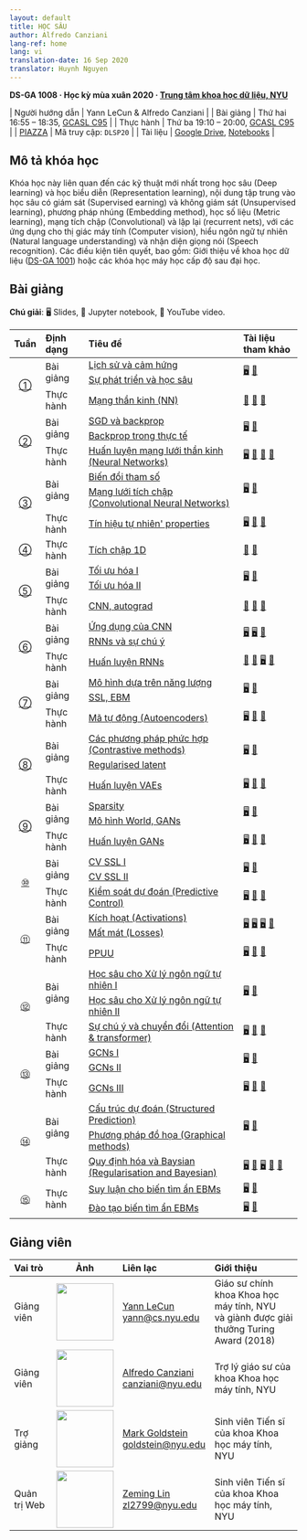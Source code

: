 ```yaml
---
layout: default
title: HỌC SÂU
author: Alfredo Canziani
lang-ref: home
lang: vi
translation-date: 16 Sep 2020
translator: Huynh Nguyen
---
```


**DS-GA 1008 · Học kỳ mùa xuân 2020 · [Trung tâm khoa học dữ liệu, NYU](http://cds.nyu.edu/)**

| Người hướng dẫn | Yann LeCun & Alfredo Canziani |
| Bài giảng    | Thứ hai 16:55 – 18:35, [GCASL C95](http://library.nyu.edu/services/campus-media/classrooms/gcasl-c95/) |
| Thực hành    | Thứ ba 19:10 – 20:00, [GCASL C95](http://library.nyu.edu/services/campus-media/classrooms/gcasl-c95/) |
| [PIAZZA](https://piazza.com/nyu/spring2020/dsga1008/home)      | Mã truy cập: `DLSP20` |
| Tài liệu    | [Google Drive](https://bitly.com/DLSP20), [Notebooks](https://github.com/Atcold/pytorch-Deep-Learning) |

## Mô tả khóa học

Khóa học này liên quan đến các kỹ thuật mới nhất trong học sâu (Deep learning) và học biểu diễn (Representation learning), nội dung tập trung vào học sâu có giám sát (Supervised earning) và không giám sát (Unsupervised learning), phương pháp nhúng (Embedding method), học số liệu (Metric learning), mạng tích chập (Convolutional) và lặp lại (recurrent nets), với các ứng dụng cho thị giác máy tính (Computer vision), hiểu ngôn ngữ tự nhiên (Natural language understanding) và nhận diện giọng nói (Speech recognition). Các điều kiện tiên quyết, bao gồm: Giới thiệu về khoa học dữ liệu ([DS-GA 1001](https://cds.nyu.edu/academics/ms-curriculum/)) hoặc các khóa học máy học cấp độ sau đại học.

## Bài giảng

**Chú giải**: 🖥 Slides, 📓 Jupyter notebook, 🎥 YouTube video.

<table>
<!-- =============================== HEADER ================================ -->
  <thead>
    <tr>
      <th>Tuần</th>
      <th align="left">Định dạng</th>
      <th align="left">Tiêu đề</th>
      <th align="left">Tài liệu tham khảo</th>
    </tr>
  </thead>
  <tbody>
<!-- =============================== WEEK 1 ================================ -->
    <tr>
      <td rowspan="3" align="center"><a href="vi/Week01/01">①</a></td>
      <td rowspan="2">Bài giảng</td>
      <td><a href="vi/Week01/01-1">Lịch sử và cảm hứng</a></td>
      <td rowspan="2">
        <a href="https://drive.google.com/open?id=1Q7LtZyIS1f3TfeTGll3aDtWygh3GAfCb">🖥️</a>
        <a href="https://www.youtube.com/watch?v=0bMe_vCZo30">🎥</a>
      </td>
    </tr>
    <tr><td><a href="vi/Week01/01-2">Sự phát triển và học sâu</a></td></tr>
    <tr>
      <td rowspan="1">Thực hành</td>
      <td><a href="vi/Week01/01-3">Mạng thần kinh (NN)</a></td>
      <td>
        <a href="https://github.com/Atcold/pytorch-Deep-Learning/blob/master/01-tensor_tutorial.ipynb">📓</a>
        <a href="https://github.com/Atcold/pytorch-Deep-Learning/blob/master/02-space_stretching.ipynb">📓</a>
        <a href="https://www.youtube.com/watch?v=5_qrxVq1kvc">🎥</a>
      </td>
    </tr>
<!-- =============================== WEEK 2 ================================ -->
    <tr>
      <td rowspan="3" align="center"><a href="{{site.baseurl}}/vi/Week02/02">②</a></td>
      <td rowspan="2">Bài giảng</td>
      <td><a href="{{site.baseurl}}/vi/Week02/02-1">SGD và backprop</a></td>
      <td rowspan="2">
        <a href="https://drive.google.com/open?id=1w2jV_BT2hWzfOKBR02x_rB4-dfVUI6SR">🖥️</a>
        <a href="https://www.youtube.com/watch?v=d9vdh3b787Y">🎥</a>
      </td>
    </tr>
    <tr><td><a href="{{site.baseurl}}/vi/Week02/02-2">Backprop trong thực tế</a></td></tr>
    <tr>
      <td rowspan="1">Thực hành</td>
      <td><a href="{{site.baseurl}}/vi/Week02/02-3"> Huấn luyện mạng lưới thần kinh (Neural Networks)</a></td>
      <td>
        <a href="https://github.com/Atcold/pytorch-Deep-Learning/blob/master/slides/01%20-%20Spiral%20classification.pdf">🖥</a>
        <a href="https://github.com/Atcold/pytorch-Deep-Learning/blob/master/04-spiral_classification.ipynb">📓</a>
        <a href="https://github.com/Atcold/pytorch-Deep-Learning/blob/master/05-regression.ipynb">📓</a>
        <a href="https://www.youtube.com/watch?v=WAn6lip5oWk">🎥</a>
      </td>
    </tr>
<!-- =============================== WEEK 3 ================================ -->
    <tr>
      <td rowspan="3" align="center"><a href="{{site.baseurl}}/vi/Week03/03">③</a></td>
      <td rowspan="2">Bài giảng</td>
      <td><a href="{{site.baseurl}}/vi/Week03/03-1">Biến đổi tham số</a></td>
      <td rowspan="2">
        <a href="https://drive.google.com/open?id=18UFaOGNKKKO5TYnSxr2b8dryI-PgZQmC">🖥️</a>
        <a href="https://youtu.be/FW5gFiJb-ig">🎥</a>
      </td>
    </tr>
    <tr><td><a href="{{site.baseurl}}/vi/Week03/03-2">Mạng lưới tích chập (Convolutional Neural Networks)</a></td></tr>
    <tr>
      <td rowspan="1">Thực hành</td>
      <td><a href="{{site.baseurl}}/vi/Week03/03-3">Tín hiệu tự nhiên' properties</a></td>
      <td>
        <a href="https://github.com/Atcold/pytorch-Deep-Learning/blob/master/slides/02%20-%20CNN.pdf">🖥</a>
        <a href="https://github.com/Atcold/pytorch-Deep-Learning/blob/master/06-convnet.ipynb">📓</a>
        <a href="https://youtu.be/kwPWpVverkw">🎥</a>
      </td>
    </tr>
<!-- =============================== WEEK 4 ================================ -->
    <tr>
      <td rowspan="1" align="center"><a href="{{site.baseurl}}/vi/Week04/04">④</a></td>
      <td rowspan="1">Thực hành</td>
      <td><a href="{{site.baseurl}}/vi/Week04/04-1">Tích chập 1D</a></td>
      <td>
        <a href="https://github.com/Atcold/pytorch-Deep-Learning/blob/master/07-listening_to_kernels.ipynb">📓</a>
        <a href="https://youtu.be/OrBEon3VlQg">🎥</a>
      </td>
    </tr>
<!-- =============================== WEEK 5 ================================ -->
    <tr>
      <td rowspan="3" align="center"><a href="{{site.baseurl}}/vi/Week05/05">⑤</a></td>
      <td rowspan="2">Bài giảng</td>
      <td><a href="{{site.baseurl}}/vi/Week05/05-1">Tối ưu hóa I</a></td>
      <td rowspan="2">
        <a href="https://drive.google.com/open?id=1pwlGN6hDFfEYQqBqcMjWbe4yfBDTxsab">🖥️</a>
        <a href="https://youtu.be/--NZb480zlg">🎥</a>
      </td>
    </tr>
    <tr><td><a href="{{site.baseurl}}/vi/Week05/05-2">Tối ưu hóa II</a></td></tr>
    <tr>
      <td rowspan="1">Thực hành</td>
      <td><a href="{{site.baseurl}}/vi/Week05/05-3">CNN, autograd</a></td>
      <td>
        <a href="https://github.com/Atcold/pytorch-Deep-Learning/blob/master/03-autograd_tutorial.ipynb">📓</a>
        <a href="https://github.com/Atcold/pytorch-Deep-Learning/blob/master/extra/b-custom_grads.ipynb">📓</a>
        <a href="https://youtu.be/eEzCZnOFU1w">🎥</a>
      </td>
    </tr>
<!-- =============================== WEEK 6 ================================ -->
    <tr>
      <td rowspan="3" align="center"><a href="{{site.baseurl}}/vi/Week06/06">⑥</a></td>
      <td rowspan="2">Bài giảng</td>
      <td><a href="{{site.baseurl}}/vi/Week06/06-1">Ứng dụng của CNN</a></td>
      <td rowspan="2">
        <a href="https://drive.google.com/open?id=1opT7lV0IRYJegtZjuHsKhlsM5L7GpGL1">🖥️</a>
        <a href="https://drive.google.com/open?id=1sdeVBC3nuh5Zkm2sqzdScEicRvLc_v-F">🖥️</a>
        <a href="https://youtu.be/ycbMGyCPzvE">🎥</a>
      </td>
    </tr>
    <tr><td><a href="{{site.baseurl}}/vi/Week06/06-2">RNNs và sự chú ý</a></td></tr>
    <tr>
      <td rowspan="1">Thực hành</td>
      <td><a href="{{site.baseurl}}/vi/Week06/06-3">Huấn luyện RNNs</a></td>
      <td>
        <a href="https://github.com/Atcold/pytorch-Deep-Learning/blob/master/08-seq_classification.ipynb">📓</a>
        <a href="https://github.com/Atcold/pytorch-Deep-Learning/blob/master/09-echo_data.ipynb">📓</a>
        <a href="https://github.com/Atcold/pytorch-Deep-Learning/blob/master/slides/04%20-%20RNN.pdf">🖥️</a>
        <a href="https://youtu.be/8cAffg2jaT0">🎥</a>
      </td>
    </tr>
<!-- =============================== WEEK 7 ================================ -->
    <tr>
      <td rowspan="3" align="center"><a href="{{site.baseurl}}/vi/Week07/07">⑦</a></td>
      <td rowspan="2">Bài giảng</td>
      <td><a href="{{site.baseurl}}/vi/Week07/07-1">Mô hình dựa trên năng lượng</a></td>
      <td rowspan="2">
        <a href="https://drive.google.com/open?id=1z8Dz1YtkOEJpU-gh5RIjORs3GGqkYJQa">🖥️</a>
        <a href="https://youtu.be/tVwV14YkbYs">🎥</a>
      </td>
    </tr>
    <tr><td><a href="{{site.baseurl}}/vi/Week07/07-2">SSL, EBM</a></td></tr>
    <tr>
      <td rowspan="1">Thực hành</td>
      <td><a href="{{site.baseurl}}/vi/Week07/07-3">Mã tự động (Autoencoders)</a></td>
      <td>
        <a href="https://github.com/Atcold/pytorch-Deep-Learning/blob/master/slides/05%20-%20Generative%20models.pdf">🖥️</a>
        <a href="https://github.com/Atcold/pytorch-Deep-Learning/blob/master/10-autoencoder.ipynb">📓</a>
        <a href="https://youtu.be/bggWQ14DD9M">🎥</a>
      </td>
    </tr>
<!-- =============================== WEEK 8 ================================ -->
    <tr>
      <td rowspan="3" align="center"><a href="{{site.baseurl}}/vi/Week08/08">⑧</a></td>
      <td rowspan="2">Bài giảng</td>
      <td><a href="{{site.baseurl}}/vi/Week08/08-1">Các phương pháp phức hợp (Contrastive methods)</a></td>
      <td rowspan="2">
        <a href="https://drive.google.com/open?id=1Zo_PyBEO6aNt0GV74kj8MQL7kfHdIHYO">🖥️</a>
        <a href="https://youtu.be/ZaVP2SY23nc">🎥</a>
      </td>
    </tr>
    <tr><td><a href="{{site.baseurl}}/vi/Week08/08-2">Regularised latent</a></td></tr>
    <tr>
      <td rowspan="1">Thực hành</td>
      <td><a href="{{site.baseurl}}/vi/Week08/08-3">Huấn luyện VAEs</a></td>
      <td>
        <a href="https://github.com/Atcold/pytorch-Deep-Learning/blob/master/slides/05%20-%20Generative%20models.pdf">🖥️</a>
        <a href="https://github.com/Atcold/pytorch-Deep-Learning/blob/master/11-VAE.ipynb">📓</a>
        <a href="https://youtu.be/7Rb4s9wNOmc">🎥</a>
      </td>
    </tr>
<!-- =============================== WEEK 9 ================================ -->
    <tr>
      <td rowspan="3" align="center"><a href="{{site.baseurl}}/vi/Week09/09">⑨</a></td>
      <td rowspan="2">Bài giảng</td>
      <td><a href="{{site.baseurl}}/vi/Week09/09-1">Sparsity</a></td>
      <td rowspan="2">
        <a href="https://drive.google.com/open?id=1wJRzhjSqlrSqEpX4Omagb_gdIkQ5f-6K">🖥️</a>
        <a href="https://youtu.be/Pgct8PKV7iw">🎥</a>
      </td>
    </tr>
    <tr><td><a href="{{site.baseurl}}/vi/Week09/09-2">Mô hình World, GANs</a></td></tr>
    <tr>
      <td rowspan="1">Thực hành</td>
      <td><a href="{{site.baseurl}}/vi/Week09/09-3">Huấn luyện GANs</a></td>
      <td>
        <a href="https://github.com/Atcold/pytorch-Deep-Learning/blob/master/slides/05%20-%20Generative%20models.pdf">🖥️</a>
        <a href="https://github.com/pytorch/examples/tree/master/dcgan">📓</a>
        <a href="https://youtu.be/xYc11zyZ26M">🎥</a>
      </td>
    </tr>
<!-- =============================== WEEK 10 =============================== -->
    <tr>
      <td rowspan="3" align="center"><a href="{{site.baseurl}}/vi/Week10/10">⑩</a></td>
      <td rowspan="2">Bài giảng</td>
      <td><a href="{{site.baseurl}}/vi/Week10/10-1">CV SSL I</a></td>
      <td rowspan="2">
        <a href="https://drive.google.com/open?id=16lsnDN2HIBTcRucbVKY5B_U16c0tNQhR">🖥️</a>
        <a href="https://youtu.be/0KeR6i1_56g">🎥</a>
      </td>
    </tr>
    <tr><td><a href="{{site.baseurl}}/vi/Week10/10-2">CV SSL II</a></td></tr>
    <tr>
      <td rowspan="1">Thực hành</td>
      <td><a href="{{site.baseurl}}/vi/Week10/10-3">Kiểm soát dự đoán (Predictive Control)</a></td>
      <td>
        <a href="https://github.com/Atcold/pytorch-Deep-Learning/blob/master/slides/09%20-%20Controller%20learning.pdf">🖥️</a>
        <a href="https://github.com/Atcold/pytorch-Deep-Learning/blob/master/14-truck_backer-upper.ipynb">📓</a>
        <a href="https://youtu.be/A3klBqEWR-I">🎥</a>
      </td>
    </tr>
<!-- =============================== WEEK 11 =============================== -->
    <tr>
      <td rowspan="3" align="center"><a href="{{site.baseurl}}/vi/Week11/11">⑪</a></td>
      <td rowspan="2">Bài giảng</td>
      <td><a href="{{site.baseurl}}/vi/Week11/11-1">Kích hoạt (Activations)</a></td>
      <td rowspan="2">
        <a href="https://drive.google.com/file/d/1AzFVLG7D4NK6ugh60f0cJQGYF5OL2sUB">🖥️</a>
        <a href="https://drive.google.com/file/d/1rkiZy0vjZqE2w7baVWvxwfAGae0Eh1Wm">🖥️</a>
        <a href="https://drive.google.com/file/d/1tryOlVAFmazLLZusD2-UfReFMkPk5hPk">🖥️</a>
        <a href="https://youtu.be/bj1fh3BvqSU">🎥</a>
      </td>
    </tr>
    <tr><td><a href="{{site.baseurl}}/vi/Week11/11-2">Mất mát (Losses)</a></td></tr>
    <tr>
      <td rowspan="1">Thực hành</td>
      <td><a href="{{site.baseurl}}/vi/Week11/11-3">PPUU</a></td>
      <td>
        <a href="http://bit.ly/PPUU-slides">🖥️</a>
        <a href="http://bit.ly/PPUU-code">📓</a>
        <a href="https://youtu.be/VcrCr-KNBHc">🎥</a>
      </td>
    </tr>
<!-- =============================== WEEK 12 =============================== -->
    <tr>
      <td rowspan="3" align="center"><a href="{{site.baseurl}}/vi/Week12/12">⑫</a></td>
      <td rowspan="2">Bài giảng</td>
      <td><a href="{{site.baseurl}}/vi/Week12/12-1">Học sâu cho Xử lý ngôn ngữ tự nhiên I</a></td>
      <td rowspan="2">
        <a href="https://drive.google.com/file/d/149m3wRavTp4DQZ6RJTej8KP8gv4jnkPW/">🖥️</a>
        <a href="https://youtu.be/6D4EWKJgNn0">🎥</a>
      </td>
    </tr>
    <tr><td><a href="{{site.baseurl}}/vi/Week12/12-2">Học sâu cho Xử lý ngôn ngữ tự nhiên II</a></td></tr>
    <tr>
      <td rowspan="1">Thực hành</td>
      <td><a href="{{site.baseurl}}/vi/Week12/12-3">Sự chú ý và chuyển đổi (Attention & transformer)</a></td>
      <td>
        <a href="https://github.com/Atcold/pytorch-Deep-Learning/blob/master/slides/10%20-%20Attention%20%26%20transformer.pdf">🖥️</a>
        <a href="https://github.com/Atcold/pytorch-Deep-Learning/blob/master/15-transformer.ipynb">📓</a>
        <a href="https://youtu.be/f01J0Dri-6k">🎥</a>
      </td>
    </tr>
<!-- =============================== WEEK 13 =============================== -->
    <tr>
      <td rowspan="3" align="center"><a href="{{site.baseurl}}/vi/Week13/13">⑬</a></td>
      <td rowspan="2">Bài giảng</td>
      <td><a href="{{site.baseurl}}/vi/Week13/13-1">GCNs I</a></td>
      <td rowspan="2">
        <a href="https://drive.google.com/file/d/1oq-nZE2bEiQjqBlmk5_N_rFC8LQY0jQr/">🖥️</a>
        <a href="https://youtu.be/Iiv9R6BjxHM">🎥</a>
      </td>
    </tr>
    <tr><td><a href="{{site.baseurl}}/vi/Week13/13-2">GCNs II</a></td></tr>
    <tr>
      <td rowspan="1">Thực hành</td>
      <td><a href="{{site.baseurl}}/vi/Week13/13-3">GCNs III</a></td>
      <td>
        <a href="https://github.com/Atcold/pytorch-Deep-Learning/blob/master/slides/11%20-%20GCN.pdf">🖥️</a>
        <a href="https://github.com/Atcold/pytorch-Deep-Learning/blob/master/16-gated_GCN.ipynb">📓</a>
        <a href="https://youtu.be/2aKXWqkbpWg">🎥</a>
      </td>
    </tr>
<!-- =============================== WEEK 14 =============================== -->
    <tr>
      <td rowspan="3" align="center"><a href="{{site.baseurl}}/vi/Week14/14">⑭</a></td>
      <td rowspan="2">Bài giảng</td>
      <td><a href="{{site.baseurl}}/vi/Week14/14-1">Cấu trúc dự đoán (Structured Prediction)</a></td>
      <td rowspan="2">
        <a href="https://drive.google.com/file/d/1qBu-2hYWaGYEXeX7kAU8O4S2RZ1hMjsk/">🖥️</a>
        <a href="https://youtu.be/gYayCG6YyO8">🎥</a>
      </td>
    </tr>
    <tr><td><a href="{{site.baseurl}}/vi/Week14/14-2">Phương pháp đồ họa (Graphical methods)</a></td></tr>
    <tr>
      <td rowspan="1">Thực hành</td>
      <td><a href="{{site.baseurl}}/vi/Week14/14-3">Quy định hóa và Baysian (Regularisation and Bayesian)</a></td>
      <td>
        <a href="https://github.com/Atcold/pytorch-Deep-Learning/blob/master/slides/07%20-%20Regularisation.pdf">🖥️</a>
        <a href="https://github.com/Atcold/pytorch-Deep-Learning/blob/master/12-regularization.ipynb">📓</a>
        <a href="https://github.com/Atcold/pytorch-Deep-Learning/blob/master/slides/08%20-%20Bayesian%20NN.pdf">🖥️</a>
        <a href="https://github.com/Atcold/pytorch-Deep-Learning/blob/master/13-bayesian_nn.ipynb">📓</a>
        <a href="https://youtu.be/DL7iew823c0">🎥</a>
      </td>
    </tr>
<!-- =============================== WEEK 15 =============================== -->
    <tr>
      <td rowspan="2" align="center"><a href="{{site.baseurl}}/vi/week15/15">⑮</a></td>
      <td rowspan="2">Thực hành</td>
      <td><a href="{{site.baseurl}}/vi/week15/15-1">Suy luận cho biến tìm ẩn EBMs</a></td>
      <td rowspan="1">
        <a href="https://github.com/Atcold/pytorch-Deep-Learning/blob/master/slides/12%20-%20EBM.pdf">🖥️</a>
        <a href="https://youtu.be/sbhr2wjU1-I">🎥</a>
      </td>
    </tr>
    <tr>
      <td><a href="{{site.baseurl}}/vi/week15/15-2">Đào tạo biến tìm ẩn EBMs</a></td>
      <td rowspan="1">
        <a href="https://github.com/Atcold/pytorch-Deep-Learning/blob/master/slides/12%20-%20EBM.pdf">🖥️</a>
        <a href="https://youtu.be/XLSb1Cs1Jao">🎥</a>
      </td>
    </tr>
  </tbody>
</table>


## Giảng viên

| Vai trò | Ảnh | Liên lạc | Giới thiệu |
|:-----|:-----:|:--------|:------|
|Giảng viên|<img src="http://yann.lecun.com/ex/images/ylc-thumb.jpeg" width="100" height="100">|<a href="https://twitter.com/ylecun">Yann LeCun</a><br>yann@cs.nyu.edu|Giáo sư chính khoa Khoa học máy tính, NYU <br>và giành được giải thưởng Turing Award (2018)|
|Giảng viên|<img src="https://avatars1.githubusercontent.com/u/2119355" width="100" height="100">|<a href="https://twitter.com/alfcnz">Alfredo Canziani</a><br>canziani@nyu.edu|Trợ lý giáo sư của khoa Khoa học máy tính, NYU|
|Trợ giảng|<img src="https://pbs.twimg.com/profile_images/1186879808845860864/czRv3g1G_400x400.jpg" width="100" height="100">|<a href="https://twitter.com/marikgoldstein">Mark Goldstein</a><br>goldstein@nyu.edu|Sinh viên Tiến sĩ của khoa Khoa học máy tính, NYU|
|Quản trị Web|<img src="https://pbs.twimg.com/profile_images/673997980370927616/vMXf545j_400x400.jpg" width="100" height="100">|<a href="https://twitter.com/ebetica">Zeming Lin</a><br>zl2799@nyu.edu|Sinh viên Tiến sĩ của khoa Khoa học máy tính, NYU|
